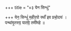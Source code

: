 +++
title = "०३ येन सिन्धुं"

+++
येन॒ सिन्धुं॑ म॒हीर॒पो रथाँ॑ इव प्रचो॒दयः॑ ।  
पन्था॑मृ॒तस्य॒ यात॑वे॒ तमी॑महे ॥